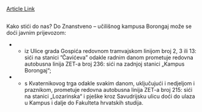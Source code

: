 [Article Link](https://www.fhs.hr/o_nama/gdje_smo)

## 
Kako stići do nas? Do Znanstveno – učilišnog kampusa Borongaj može se doći javnim prijevozom:
  * - iz Ulice grada Gospića redovnom tramvajskom linijom broj 2, 3 ili 13: sići na stanici ”Čavićeva” odakle radnim danom prometuje redovna autobusna linija ZET-a broj 236: sići na zadnjoj stanici „Kampus Borongaj“;


  * - s Kvaternikovog trga odakle svakim danom, uključujući i nedjeljom i praznikom, prometuje redovna autobusna linija ZET-a broj 215: sići na stanici „Lozarinska“ i pješke kroz Savudrijsku ulicu doći do ulaza u Kampus i dalje do Fakulteta hrvatskih studija.


  

